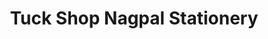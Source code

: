 ---
title: "Tuck Shop Nagpal Stationery"
url: /ludhiana/tuck-shop-nagpal-stationery/
shop: office supplies
---